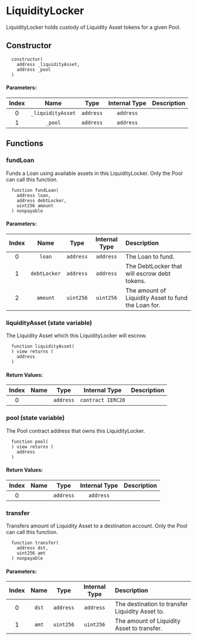 # LiquidityLocker

LiquidityLocker holds custody of Liquidity Asset tokens for a given Pool.

## Constructor




```solidity
  constructor(
    address _liquidityAsset,
    address _pool
  )
```

#### Parameters:
| Index | Name | Type | Internal Type | Description |
| :---: | :--: | :--: | :-----------: | :---------- |
| 0 | `_liquidityAsset` | `address` | `address` | 
| 1 | `_pool` | `address` | `address` | 



## Functions

### fundLoan 

Funds a Loan using available assets in this LiquidityLocker. Only the Pool can call this function. 

```solidity
  function fundLoan(
    address loan,
    address debtLocker,
    uint256 amount
  ) nonpayable
```

#### Parameters:
| Index | Name | Type | Internal Type | Description |
| :---: | :--: | :--: | :-----------: | :---------- |
| 0 | `loan` | `address` | `address` | The Loan to fund.
| 1 | `debtLocker` | `address` | `address` | The DebtLocker that will escrow debt tokens.
| 2 | `amount` | `uint256` | `uint256` | The amount of Liquidity Asset to fund the Loan for.


### liquidityAsset (state variable)

The Liquidity Asset which this LiquidityLocker will escrow.

```solidity
  function liquidityAsset(
  ) view returns (
    address
  )
```



#### Return Values:
| Index | Name | Type | Internal Type | Description |
| :---: | :--: | :--: | :-----------: | :---------- |
| 0 |  | `address` | `contract IERC20` | 


### pool (state variable)

The Pool contract address that owns this LiquidityLocker.

```solidity
  function pool(
  ) view returns (
    address
  )
```



#### Return Values:
| Index | Name | Type | Internal Type | Description |
| :---: | :--: | :--: | :-----------: | :---------- |
| 0 |  | `address` | `address` | 


### transfer 

Transfers amount of Liquidity Asset to a destination account. Only the Pool can call this function. 

```solidity
  function transfer(
    address dst,
    uint256 amt
  ) nonpayable
```

#### Parameters:
| Index | Name | Type | Internal Type | Description |
| :---: | :--: | :--: | :-----------: | :---------- |
| 0 | `dst` | `address` | `address` | The destination to transfer Liquidity Asset to.
| 1 | `amt` | `uint256` | `uint256` | The amount of Liquidity Asset to transfer.




